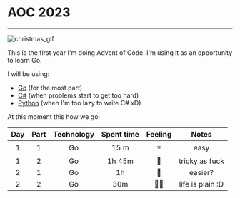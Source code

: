 # AOC 2023

---

![christmas_gif]()

This is the first year I'm doing Advent of Code. I'm using it as an opportunity to learn Go.

I will be using:
- [Go](https://golang.org/) (for the most part)
- [C#](https://docs.microsoft.com/en-us/dotnet/csharp/) (when problems start to get too hard)
- [Python](https://www.python.org/) (when I'm too lazy to write C# xD)



At this moment this how we go:

| Day | Part |  Technology | Spent time | Feeling  |      Notes       |
|:---:|:----:|:---:|:----------:|:--------:|:----------------:|
|  1  |  1   | Go |    15 m    |    ⭐     |       easy       |
|  1  |  2   | Go |   1h 45m   |    🤡    |  tricky as fuck  |
|  2  |  1   | Go |     1h     |    🤨    |     easier?      |
|  2  |  2   | Go |    30m     | 👍🏻 | life is plain :D |






